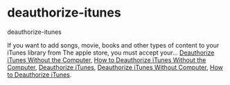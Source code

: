 # deauthorize-itunes
deauthorize-itunes

If you want to add songs, movie, books and other types of content to your iTunes library from The  apple store, you must accept your...
[Deauthorize iTunes Without the Computer](https://geekeasier.com/deauthorize-itunes-without-computer/1607/),
[How to Deauthorize iTunes Without the Computer](https://geekeasier.com/deauthorize-itunes-without-computer/1607/),
[Deauthorize iTunes](https://geekeasier.com/deauthorize-itunes-without-computer/1607/),
[Deauthorize iTunes Without Computer](https://geekeasier.com/deauthorize-itunes-without-computer/1607/),
[How to Deauthorize iTunes](https://geekeasier.com/deauthorize-itunes-without-computer/1607/).
